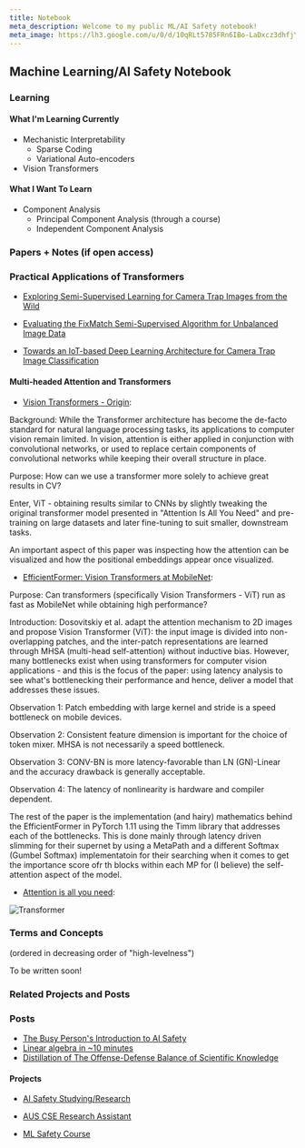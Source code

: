 ```yaml
---
title: Notebook
meta_description: Welcome to my public ML/AI Safety notebook!
meta_image: https://lh3.google.com/u/0/d/10qRLt5785FRn6IBo-LaDxcz3dhfjYtaK=w2880-h1528-iv1
---
```


## Machine Learning/AI Safety Notebook

### Learning

#### What I'm Learning Currently

- Mechanistic Interpretability
  - Sparse Coding
  - Variational Auto-encoders
- Vision Transformers

#### What I Want To Learn

- Component Analysis
  - Principal Component Analysis (through a course)
  - Independent Component Analysis

### Papers + Notes (if open access)

### Practical Applications of Transformers

- [Exploring Semi-Supervised Learning for Camera Trap Images from the Wild](https://dl.acm.org/doi/abs/10.1145/3582099.3582122)

- [Evaluating the FixMatch Semi-Supervised Algorithm for Unbalanced Image Data](https://dl.acm.org/doi/abs/10.1145/3529399.3529419)

- [Towards an IoT-based Deep Learning Architecture for Camera Trap Image Classification](https://ieeexplore.ieee.org/document/9345858)

#### Multi-headed Attention and Transformers

- [Vision Transformers - Origin](https://arxiv.org/abs/2010.11929v2):

Background: While the Transformer architecture has become the de-facto standard for natural
language processing tasks, its applications to computer vision remain limited. In vision, attention is either applied in conjunction with convolutional networks, or used to replace certain components of convolutional networks while keeping their overall structure in place.

Purpose: How can we use a transformer more solely to achieve great results in CV?

Enter, ViT - obtaining results similar to CNNs by slightly tweaking the original transformer model presented in "Attention Is All You Need" and pre-training on large datasets and later fine-tuning to suit smaller, downstream tasks.

An important aspect of this paper was inspecting how the attention can be visualized and how the positional embeddings appear once visualized.

- [EfficientFormer: Vision Transformers at MobileNet](https://arxiv.org/abs/2206.01191):

Purpose: Can transformers (specifically Vision Transformers - ViT) run as fast as MobileNet while obtaining high performance?

Introduction: Dosovitskiy et al. adapt the attention mechanism to 2D images and propose Vision Transformer (ViT): the input image is divided into non-overlapping patches, and the inter-patch representations are learned through MHSA (multi-head self-attention) without inductive bias. However, many bottlenecks exist when using transformers for computer vision applications - and this is the focus of the paper: using latency analysis to see what's bottlenecking their performance and hence, deliver a model that addresses these issues.

Observation 1: Patch embedding with large kernel and stride is a speed bottleneck on mobile devices.

Observation 2: Consistent feature dimension is important for the choice of token mixer. MHSA is
not necessarily a speed bottleneck.

Observation 3: CONV-BN is more latency-favorable than LN (GN)-Linear and the accuracy drawback is generally acceptable.

Observation 4: The latency of nonlinearity is hardware and compiler dependent.

The rest of the paper is the implementation (and hairy) mathematics behind the EfficientFormer in PyTorch 1.11 using the Timm library that addresses each of the bottlenecks. This is done mainly through latency driven slimming for their supernet by using a MetaPath and a different Softmax (Gumbel Softmax) implementatoin for their searching when it comes to get the importance score ofr th blocks within each MP for (I believe) the self-attention aspect of the model.

- [Attention is all you need](https://arxiv.org/abs/1706.03762):

![Transformer](/transformer.png)

### Terms and Concepts

(ordered in decreasing order of "high-levelness")

To be written soon!

### Related Projects and Posts

### Posts

- [The Busy Person's Introduction to AI Safety](/blog/the-busy-persons-introduction-to-ai-safety)
- [Linear algebra in ~10 minutes](blog/linear-algebra-in-10-minutes)
- [Distillation of The Offense-Defense Balance of Scientific Knowledge](/blog/distillation-of-the-offense-defense-balance-of-scientific-knowledge)

#### Projects

- [AI Safety Studying/Research](/projects#aissr)

- [AUS CSE Research Assistant](/projects#ausresearch)

- [ML Safety Course](/projects#mlsafetycourse)
